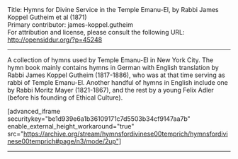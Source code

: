 <html>
<head></head>
<body>
Title: Hymns for Divine Service in the Temple Emanu-El, by Rabbi James Koppel Gutheim et al (1871)<br />
Primary contributor: james-koppel.gutheim<br />
For attribution and license, please consult the following URL: <a href="http://opensiddur.org/?p=45248">http://opensiddur.org/?p=45248</a>
<p />
<hr />

A collection of hymns used by Temple Emanu-El in New York City. The hymn book mainly contains hymns in German with English translation by Rabbi James Koppel Gutheim (1817-1886), who was at that time serving as rabbi of Temple Emanu-El. Another handful of hymns in English include one by Rabbi Moritz Mayer (1821-1867), and the rest by a young Felix Adler (before his founding of Ethical Culture).

[advanced_iframe securitykey="be1d939e6a1b36109171c7d5503b34cf9147aa7b" enable_external_height_workaround="true" src="https://archive.org/stream/hymnsfordivinese00temprich/hymnsfordivinese00temprich#page/n3/mode/2up"]

<hr />

<div class="english" lang="en" style="font-size: 1.2em;">

</div>

&nbsp;
</body>
</html>